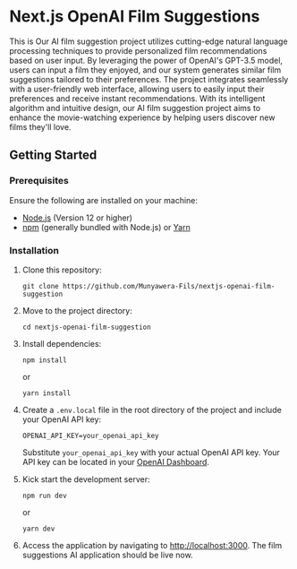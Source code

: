 # Next.js OpenAI Film Suggestions

This is Our AI film suggestion project utilizes cutting-edge natural language processing techniques to provide personalized film recommendations based on user input. By leveraging the power of OpenAI's GPT-3.5 model, users can input a film they enjoyed, and our system generates similar film suggestions tailored to their preferences. The project integrates seamlessly with a user-friendly web interface, allowing users to easily input their preferences and receive instant recommendations. With its intelligent algorithm and intuitive design, our AI film suggestion project aims to enhance the movie-watching experience by helping users discover new films they'll love.

## Getting Started

### Prerequisites

Ensure the following are installed on your machine:

-   [Node.js](https://nodejs.org/en/download/) (Version 12 or higher)
-   [npm](https://www.npmjs.com/get-npm) (generally bundled with Node.js) or [Yarn](https://yarnpkg.com/getting-started/install)

### Installation

1.  Clone this repository:

    `git clone https://github.com/Munyawera-Fils/nextjs-openai-film-suggestion`

2.  Move to the project directory:

    `cd nextjs-openai-film-suggestion`

3.  Install dependencies:

    `npm install`

    or

    `yarn install`

4.  Create a `.env.local` file in the root directory of the project and include your OpenAI API key:

    `OPENAI_API_KEY=your_openai_api_key`

    Substitute `your_openai_api_key` with your actual OpenAI API key. Your API key can be located in your [OpenAI Dashboard](https://platform.openai.com/account/api-keys).

5.  Kick start the development server:

    `npm run dev`

    or

    `yarn dev`

6.  Access the application by navigating to [http://localhost:3000](http://localhost:3000/). The film suggestions AI  application should be live now.
